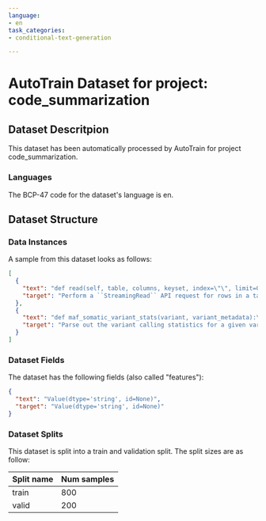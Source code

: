 ```yaml
---
language:
- en
task_categories:
- conditional-text-generation

---
```

# AutoTrain Dataset for project: code_summarization

## Dataset Descritpion

This dataset has been automatically processed by AutoTrain for project code_summarization.

### Languages

The BCP-47 code for the dataset's language is en.

## Dataset Structure

### Data Instances

A sample from this dataset looks as follows:

```json
[
  {
    "text": "def read(self, table, columns, keyset, index=\"\", limit=0, partition=None):\n        \"\"\"Perform a ``St[...]",
    "target": "Perform a ``StreamingRead`` API request for rows in a table.\n\n        :type table: str\n        :para[...]"
  },
  {
    "text": "def maf_somatic_variant_stats(variant, variant_metadata):\n    \"\"\"\n    Parse out the variant calling [...]",
    "target": "Parse out the variant calling statistics for a given variant from a MAF file\n\n    Assumes the MAF fo[...]"
  }
]
```

### Dataset Fields

The dataset has the following fields (also called "features"):

```json
{
  "text": "Value(dtype='string', id=None)",
  "target": "Value(dtype='string', id=None)"
}
```

### Dataset Splits

This dataset is split into a train and validation split. The split sizes are as follow:

| Split name   | Num samples         |
| ------------ | ------------------- |
| train        | 800 |
| valid        | 200 |
